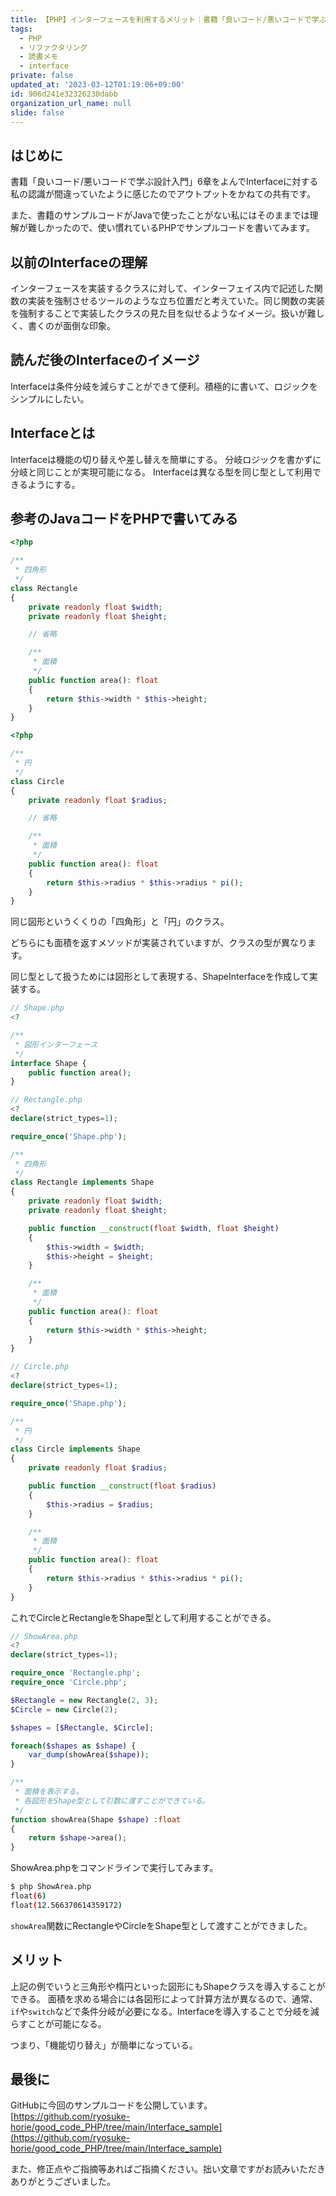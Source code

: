 ```yaml
---
title: 【PHP】インターフェースを利用するメリット｜書籍「良いコード/悪いコードで学ぶ設計入門」6章アウトプット
tags:
  - PHP
  - リファクタリング
  - 読書メモ
  - interface
private: false
updated_at: '2023-03-12T01:19:06+09:00'
id: 906d241e32326230dabb
organization_url_name: null
slide: false
---
```

## はじめに

書籍「良いコード/悪いコードで学ぶ設計入門」6章をよんでInterfaceに対する私の認識が間違っていたように感じたのでアウトプットをかねての共有です。

また、書籍のサンプルコードがJavaで使ったことがない私にはそのままでは理解が難しかったので、使い慣れているPHPでサンプルコードを書いてみます。

## 以前のInterfaceの理解

インターフェースを実装するクラスに対して、インターフェイス内で記述した関数の実装を強制させるツールのような立ち位置だと考えていた。同じ関数の実装を強制することで実装したクラスの見た目を似せるようなイメージ。扱いが難しく、書くのが面倒な印象。

## 読んだ後のInterfaceのイメージ

Interfaceは条件分岐を減らすことができて便利。積極的に書いて、ロジックをシンプルにしたい。

## Interfaceとは

Interfaceは機能の切り替えや差し替えを簡単にする。
分岐ロジックを書かずに分岐と同じことが実現可能になる。
Interfaceは異なる型を同じ型として利用できるようにする。

## 参考のJavaコードをPHPで書いてみる

```php
<?php

/**
 * 四角形
 */
class Rectangle
{
    private readonly float $width;
    private readonly float $height;

	// 省略	

    /**
     * 面積
     */
    public function area(): float
    {
        return $this->width * $this->height;
    }
}
```

```php
<?php

/**
 * 円
 */
class Circle
{
    private readonly float $radius;

    // 省略

    /**
     * 面積
     */
    public function area(): float
    {
        return $this->radius * $this->radius * pi();
    }
}
```

同じ図形というくくりの「四角形」と「円」のクラス。

どちらにも面積を返すメソッドが実装されていますが、クラスの型が異なります。

同じ型として扱うためには図形として表現する、ShapeInterfaceを作成して実装する。

```php
// Shape.php
<?

/**
 * 図形インターフェース
 */
interface Shape {
    public function area();
}
```

```php
// Rectangle.php
<?
declare(strict_types=1);

require_once('Shape.php');

/**
 * 四角形
 */
class Rectangle implements Shape
{
    private readonly float $width;
    private readonly float $height;

    public function __construct(float $width, float $height)
    {
        $this->width = $width;
        $this->height = $height;
    }

    /**
     * 面積
     */
    public function area(): float
    {
        return $this->width * $this->height;
    }
}
```

```php
// Circle.php
<?
declare(strict_types=1);

require_once('Shape.php');

/**
 * 円
 */
class Circle implements Shape
{
    private readonly float $radius;

    public function __construct(float $radius)
    {
        $this->radius = $radius;
    }

    /**
     * 面積
     */
    public function area(): float
    {
        return $this->radius * $this->radius * pi();
    }
}
```

これでCircleとRectangleをShape型として利用することができる。

```php
// ShowArea.php
<?
declare(strict_types=1);

require_once 'Rectangle.php';
require_once 'Circle.php';

$Rectangle = new Rectangle(2, 3);
$Circle = new Circle(2);

$shapes = [$Rectangle, $Circle];

foreach($shapes as $shape) {
    var_dump(showArea($shape));
}

/**
 * 面積を表示する。
 * 各図形をShape型として引数に渡すことができている。
 */
function showArea(Shape $shape) :float
{
    return $shape->area();
}
```

ShowArea.phpをコマンドラインで実行してみます。

```bash
$ php ShowArea.php 
float(6)
float(12.566370614359172)
```

`showArea`関数にRectangleやCircleをShape型として渡すことができました。

## メリット

上記の例でいうと三角形や楕円といった図形にもShapeクラスを導入することができる。
面積を求める場合には各図形によって計算方法が異なるので、通常、`if`や`switch`などで条件分岐が必要になる。Interfaceを導入することで分岐を減らすことが可能になる。

つまり、「機能切り替え」が簡単になっている。

## 最後に

GitHubに今回のサンプルコードを公開しています。
[https://github.com/ryosuke-horie/good_code_PHP/tree/main/Interface_sample](https://github.com/ryosuke-horie/good_code_PHP/tree/main/Interface_sample)

また、修正点やご指摘等あればご指摘ください。拙い文章ですがお読みいただきありがとうございました。
